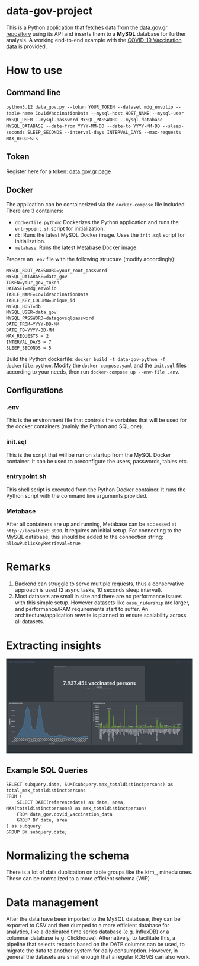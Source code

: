 # data-gov-project
This is a Python application that fetches data from the [data.gov.gr repository](https://data.gov.gr/search/) using its API and inserts them to a **MySQL** database for further analysis. A working end-to-end example with the [COVID-19 Vaccination data](https://data.gov.gr/datasets/mdg_emvolio/) is provided.
# How to use

## Command line
`python3.12 data_gov.py --token YOUR_TOKEN --dataset mdg_emvolio --table-name CovidVaccinationData --mysql-host HOST_NAME --mysql-user MYSQL_USER --mysql-password MYSQL_PASSWORD --mysql-database MYSQL_DATABASE --date-from YYYY-MM-DD --date-to YYYY-MM-DD --sleep-seconds SLEEP_SECONDS --interval-days INTERVAL_DAYS --max-requests MAX_REQUESTS`
## Token
Register here for a token: [data.gov.gr page](https://www.data.gov.gr/token/)
## Docker 
The application can be containerized via the `docker-compose` file included. There are 3 containers:
- `dockerfile.python`: Dockerizes the Python application and runs the `entrypoint.sh` script for initialization. 
- `db`: Runs the latest MySQL Docker image. Uses the `init.sql` script for initialization. 
- `metabase`: Runs the latest Metabase Docker image.

Prepare an `.env` file with the following structure (modify accordingly):
```
MYSQL_ROOT_PASSWORD=your_root_password
MYSQL_DATABASE=data_gov
TOKEN=your_gov_token
DATASET=mdg_emvolio
TABLE_NAME=CovidVaccinationData
TABLE_KEY_COLUMN=unique_id
MYSQL_HOST=db
MYSQL_USER=data_gov
MYSQL_PASSWORD=datagovsqlpassword
DATE_FROM=YYYY-DD-MM
DATE_TO=YYYY-DD-MM
MAX_REQUESTS = 2
INTERVAL_DAYS = 7
SLEEP_SECONDS = 5
```
Build the Python dockerfile: `docker build -t data-gov-python -f dockerfile.python`. Modify the `docker-compose.yaml` and the `init.sql` files according to your needs, then run `docker-compose up --env-file .env`.
## Configurations
### .env
This is the environment file that controls the variables that will be used for the docker containers (mainly the Python and SQL one). 
### init.sql
This is the script that will be run on startup from the MySQL Docker container. It can be used to preconfigure the users, passwords, tables etc. 
### entrypoint.sh
This shell script is executed from the Python Docker container. It runs the Python script with the command line arguments provided.
### Metabase
After all containers are up and running, Metabase can be accessed at `http://localhost:3000`. It requires an initial setup. For connecting to the MySQL database, this should be added to the connection string: `allowPublicKeyRetrieval=true`
# Remarks
1. Backend can struggle to serve multiple requests, thus a conservative approach is used (2 async tasks, 10 seconds sleep interval).
2. Most datasets are small in size and there are no performance issues with this simple setup. However datasets like `oasa_ridership` are larger, and performance/RAM requirements start to suffer. An architecture/application rewrite is planned to ensure scalability across all datasets.

# Extracting insights
![metabase dashboard](https://github.com/ikeratzakis/data-gov/blob/main/metabase_dashboard.png)

## Example SQL Queries
```
SELECT subquery.date, SUM(subquery.max_totaldistinctpersons) as total_max_totaldistinctpersons
FROM (
    SELECT DATE(referencedate) as date, area, MAX(totaldistinctpersons) as max_totaldistinctpersons
    FROM data_gov.covid_vaccination_data
    GROUP BY date, area
) as subquery
GROUP BY subquery.date;
```

# Normalizing the schema
There is a lot of data duplication on table groups like the ktm_, minedu ones. These can be normalized to a more efficient schema (WIP)

# Data management
After the data have been imported to the MySQL database, they can be exported to CSV and then dumped to a more efficient database for analytics, like a dedicated time series database (e.g. InfluxDB) or a columnar database (e.g. Clickhouse).
Alternatively, to facilitate this, a pipeline that selects records based on the DATE columns can be used, to migrate the data to another system for daily consumption. However, in general the datasets are small enough that a regular RDBMS can also work.